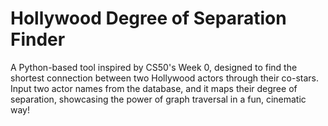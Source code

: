# Hollywood Degree of Separation Finder
A Python-based tool inspired by CS50's Week 0, designed to find the shortest connection between two Hollywood actors through their co-stars. 
Input two actor names from the database, and it maps their degree of separation, showcasing the power of graph traversal in a fun, cinematic way! 

